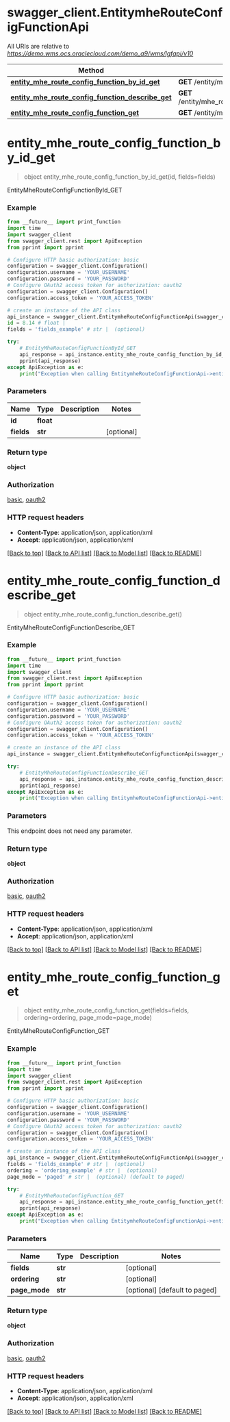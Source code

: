 # swagger_client.EntitymheRouteConfigFunctionApi

All URIs are relative to *https://demo.wms.ocs.oraclecloud.com/demo_a9/wms/lgfapi/v10*

Method | HTTP request | Description
------------- | ------------- | -------------
[**entity_mhe_route_config_function_by_id_get**](EntitymheRouteConfigFunctionApi.md#entity_mhe_route_config_function_by_id_get) | **GET** /entity/mhe_route_config_function/{id} | EntityMheRouteConfigFunctionById_GET
[**entity_mhe_route_config_function_describe_get**](EntitymheRouteConfigFunctionApi.md#entity_mhe_route_config_function_describe_get) | **GET** /entity/mhe_route_config_function/describe | EntityMheRouteConfigFunctionDescribe_GET
[**entity_mhe_route_config_function_get**](EntitymheRouteConfigFunctionApi.md#entity_mhe_route_config_function_get) | **GET** /entity/mhe_route_config_function | EntityMheRouteConfigFunction_GET


# **entity_mhe_route_config_function_by_id_get**
> object entity_mhe_route_config_function_by_id_get(id, fields=fields)

EntityMheRouteConfigFunctionById_GET



### Example
```python
from __future__ import print_function
import time
import swagger_client
from swagger_client.rest import ApiException
from pprint import pprint

# Configure HTTP basic authorization: basic
configuration = swagger_client.Configuration()
configuration.username = 'YOUR_USERNAME'
configuration.password = 'YOUR_PASSWORD'
# Configure OAuth2 access token for authorization: oauth2
configuration = swagger_client.Configuration()
configuration.access_token = 'YOUR_ACCESS_TOKEN'

# create an instance of the API class
api_instance = swagger_client.EntitymheRouteConfigFunctionApi(swagger_client.ApiClient(configuration))
id = 8.14 # float | 
fields = 'fields_example' # str |  (optional)

try:
    # EntityMheRouteConfigFunctionById_GET
    api_response = api_instance.entity_mhe_route_config_function_by_id_get(id, fields=fields)
    pprint(api_response)
except ApiException as e:
    print("Exception when calling EntitymheRouteConfigFunctionApi->entity_mhe_route_config_function_by_id_get: %s\n" % e)
```

### Parameters

Name | Type | Description  | Notes
------------- | ------------- | ------------- | -------------
 **id** | **float**|  | 
 **fields** | **str**|  | [optional] 

### Return type

**object**

### Authorization

[basic](../README.md#basic), [oauth2](../README.md#oauth2)

### HTTP request headers

 - **Content-Type**: application/json, application/xml
 - **Accept**: application/json, application/xml

[[Back to top]](#) [[Back to API list]](../README.md#documentation-for-api-endpoints) [[Back to Model list]](../README.md#documentation-for-models) [[Back to README]](../README.md)

# **entity_mhe_route_config_function_describe_get**
> object entity_mhe_route_config_function_describe_get()

EntityMheRouteConfigFunctionDescribe_GET



### Example
```python
from __future__ import print_function
import time
import swagger_client
from swagger_client.rest import ApiException
from pprint import pprint

# Configure HTTP basic authorization: basic
configuration = swagger_client.Configuration()
configuration.username = 'YOUR_USERNAME'
configuration.password = 'YOUR_PASSWORD'
# Configure OAuth2 access token for authorization: oauth2
configuration = swagger_client.Configuration()
configuration.access_token = 'YOUR_ACCESS_TOKEN'

# create an instance of the API class
api_instance = swagger_client.EntitymheRouteConfigFunctionApi(swagger_client.ApiClient(configuration))

try:
    # EntityMheRouteConfigFunctionDescribe_GET
    api_response = api_instance.entity_mhe_route_config_function_describe_get()
    pprint(api_response)
except ApiException as e:
    print("Exception when calling EntitymheRouteConfigFunctionApi->entity_mhe_route_config_function_describe_get: %s\n" % e)
```

### Parameters
This endpoint does not need any parameter.

### Return type

**object**

### Authorization

[basic](../README.md#basic), [oauth2](../README.md#oauth2)

### HTTP request headers

 - **Content-Type**: application/json, application/xml
 - **Accept**: application/json, application/xml

[[Back to top]](#) [[Back to API list]](../README.md#documentation-for-api-endpoints) [[Back to Model list]](../README.md#documentation-for-models) [[Back to README]](../README.md)

# **entity_mhe_route_config_function_get**
> object entity_mhe_route_config_function_get(fields=fields, ordering=ordering, page_mode=page_mode)

EntityMheRouteConfigFunction_GET



### Example
```python
from __future__ import print_function
import time
import swagger_client
from swagger_client.rest import ApiException
from pprint import pprint

# Configure HTTP basic authorization: basic
configuration = swagger_client.Configuration()
configuration.username = 'YOUR_USERNAME'
configuration.password = 'YOUR_PASSWORD'
# Configure OAuth2 access token for authorization: oauth2
configuration = swagger_client.Configuration()
configuration.access_token = 'YOUR_ACCESS_TOKEN'

# create an instance of the API class
api_instance = swagger_client.EntitymheRouteConfigFunctionApi(swagger_client.ApiClient(configuration))
fields = 'fields_example' # str |  (optional)
ordering = 'ordering_example' # str |  (optional)
page_mode = 'paged' # str |  (optional) (default to paged)

try:
    # EntityMheRouteConfigFunction_GET
    api_response = api_instance.entity_mhe_route_config_function_get(fields=fields, ordering=ordering, page_mode=page_mode)
    pprint(api_response)
except ApiException as e:
    print("Exception when calling EntitymheRouteConfigFunctionApi->entity_mhe_route_config_function_get: %s\n" % e)
```

### Parameters

Name | Type | Description  | Notes
------------- | ------------- | ------------- | -------------
 **fields** | **str**|  | [optional] 
 **ordering** | **str**|  | [optional] 
 **page_mode** | **str**|  | [optional] [default to paged]

### Return type

**object**

### Authorization

[basic](../README.md#basic), [oauth2](../README.md#oauth2)

### HTTP request headers

 - **Content-Type**: application/json, application/xml
 - **Accept**: application/json, application/xml

[[Back to top]](#) [[Back to API list]](../README.md#documentation-for-api-endpoints) [[Back to Model list]](../README.md#documentation-for-models) [[Back to README]](../README.md)


